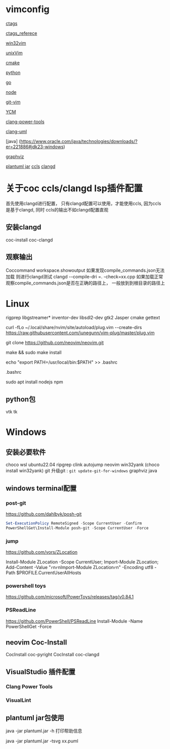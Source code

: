 ﻿




# vimconfig
[ctags](https://github.com/universal-ctags/ctags)

[ctags_referece](https://docs.ctags.io/en/latest/man/ctags.1.html)

[win32vim](https://www.vim.org/download.php)

[unixVim](https://www.vim.org/git.php)

[cmake](https://cmake.org/download/)

[python]()

[go](https://go.dev/dl/)

[node](https://nodejs.org/en/download/)

[git-vim](https://github.com/vim/vim.git)

[YCM](https://github.com/ycm-core/YouCompleteMe)

[clang-power-tools](https://www.clangpowertools.com/)

[clang-uml](https://github.com/bkryza/clang-uml)

[java] (https://www.oracle.com/java/technologies/downloads/?er=221886#jdk23-windows)

[graphviz](https://graphviz.org/download/)

[plantuml jar](https://sourceforge.net/projects/plantuml.mirror/files/v1.2024.6/plantuml-1.2024.6.jar/download)
[ccls]()
[clangd]()


# 关于coc ccls/clangd lsp插件配置

首先使用clangd进行配置， 只有clangd配置可以使用，才能使用ccls, 因为ccls是基于clangd, 同时 ccls的输出不如clangd配置直观 

## 安装clangd
coc-install coc-clangd

## 观察输出
Coccommand workspace.showoutput
如果发现compile_commands.json无法加载
则进行clangd测试
clangd --compile-dri =. -check=xx.cpp
如果加载正常
观察compile_commands.json是否在正确的路径上， 一般放到到根目录的路径上


# Linux

rigprep
libgstreamer*
inventor-dev
libsdl2-dev
gtk2
Jasper
cmake
gettext

curl -fLo ~/.local/share/nvim/site/autoload/plug.vim --create-dirs   https://raw.githubusercontent.com/junegunn/vim-plug/master/plug.vim

git clone https://github.com/neovim/neovim.git

make && sudo make install 

echo "export PATH=/usr/local/bin:$PATH" >> .bashrc

.bashrc

sudo apt install nodejs npm


## python包
vtk
tk


# Windows

## 安装必要软件

choco
wsl 
ubuntu22.04
ripgrep
clink
autojump
neovim
win32yank (choco install win32yank)
git 升级git : `git update-git-for-windows`
graphviz 
java


## windows terminal配置

### post-git
https://github.com/dahlbyk/posh-git

```powershell
Set-ExecutionPolicy RemoteSigned -Scope CurrentUser -Confirm
PowerShellGet\Install-Module posh-git -Scope CurrentUser -Force
```

### jump

https://github.com/vors/ZLocation

Install-Module ZLocation -Scope CurrentUser; Import-Module ZLocation; Add-Content -Value "`r`n`r`nImport-Module ZLocation`r`n" -Encoding utf8 -Path $PROFILE.CurrentUserAllHosts

### powershell toys
https://github.com/microsoft/PowerToys/releases/tag/v0.84.1

### PSReadLine
https://github.com/PowerShell/PSReadLine
Install-Module -Name PowerShellGet -Force
## neovim Coc-Install

CocInstall coc-pyright
CocInstall coc-clangd



## VisualStudio 插件配置

### Clang Power Tools
### VisualLint

## plantuml jar包使用

java -jar plantuml.jar -h 
打印帮助信息

java -jar plantuml.jar -tsvg xx.puml









